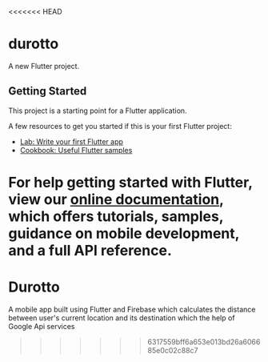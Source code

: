 <<<<<<< HEAD
# durotto

A new Flutter project.

## Getting Started

This project is a starting point for a Flutter application.

A few resources to get you started if this is your first Flutter project:

- [Lab: Write your first Flutter app](https://flutter.dev/docs/get-started/codelab)
- [Cookbook: Useful Flutter samples](https://flutter.dev/docs/cookbook)

For help getting started with Flutter, view our
[online documentation](https://flutter.dev/docs), which offers tutorials,
samples, guidance on mobile development, and a full API reference.
=======
# Durotto
A mobile app built using Flutter and Firebase which calculates the distance between user's current location and its destination which the help of Google Api services
>>>>>>> 6317559bff6a653e013bd26a606685e0c02c88c7
